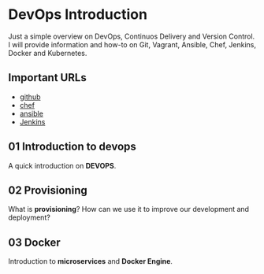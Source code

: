 # DevOps Introduction

Just a simple overview on DevOps, Continuos Delivery and Version Control. I will provide information and how-to on Git, Vagrant, Ansible, Chef, Jenkins, Docker and Kubernetes.

## Important URLs

* [github](http://www.github.com)
* [chef](http://www.chef.io)
* [ansible](http://www.ansible.com)
* [Jenkins](https://jenkins-ci.org/)

## 01 Introduction to devops

A quick introduction on **DEVOPS**.

## 02 Provisioning

What is **provisioning**? How can we use it to improve our development and deployment?

## 03 Docker

Introduction to **microservices** and **Docker Engine**.
